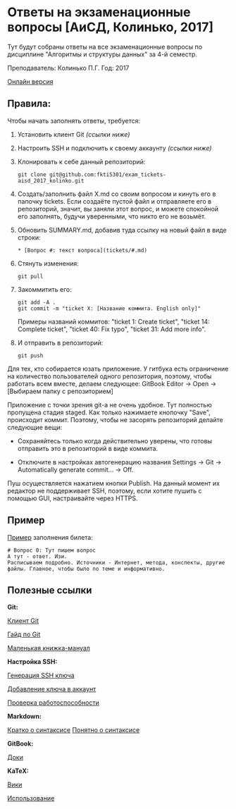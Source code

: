 # Ответы на экзаменационные вопросы [АиСД, Колинько, 2017]

Тут будут собраны ответы на все экзаменационные вопросы по дисциплине "Алгоритмы и структуры данных" за 4-й семестр.

Преподаватель: Колинько П.Г.
Год: 2017

[Онлайн версия](https://fkti5301.gitbooks.io/exam_tickets-aisd_2017_kolinko/content/)



## Правила:
Чтобы начать заполнять ответы, требуется:

1. Установить клиент Git *(ссылки ниже)*

2. Настроить SSH и подключить к своему аккаунту *(ссылки ниже)*

3. Клонировать к себе данный репозиторий:
   ```
   git clone git@github.com:fkti5301/exam_tickets-aisd_2017_kolinko.git
   ```

4. Создать/заполнить файл X.md со своим вопросом и кинуть его в папочку tickets. Если создаёте пустой файл и отправляете его в репозиторий, значит, вы заняли этот вопрос, и можете спокойной его заполнять, будучи уверенными, что никто его не возьмёт.

5. Обновить SUMMARY.md, добавив туда ссылку на новый файл в виде строки:
   ```
   * [Вопрос #: текст вопроса](tickets/#.md)
   ```

6. Стянуть изменения:
   ```
   git pull
   ```

7. Закоммитить его:
   ```
   git add -A .
   git commit -m "ticket X: [Название коммита. English only]"
   ```
   Примеры названий коммитов: "ticket 1: Create ticket", "ticket 14: Complete ticket", "ticket 40: Fix typo", "ticket 31: Add more info".

8. И отправить в репозиторий:
   ```
   git push
   ```

Для тех, кто собирается юзать приложение. У гитбука есть ограничение на количество пользователей одного репозитория, поэтому, чтобы работать всем вместе, делаем следующее: GitBook Editor -> Open -> [Выбираем папку с репозиторием]

Приложение с точки зрения git-а не очень удобное. Тут полностью пропущена стадия staged. Как только нажимаете кнопочку "Save", происходит коммит. Поэтому, чтобы не засорять репозиторий делайте следующие вещи:

* Сохраняйтесь только когда действительно уверены, что готовы отправить это в репозиторий в виде коммита.

* Отключите в настройках автогенерацию названия Settings -> Git -> Automatically generate commit... -> Off.

Пуш осуществляется нажатием кнопки Publish. На данный момент их редактор не поддерживает SSH, поэтому, если хотите пушить с помощью GUI, настраивайте через HTTPS.



## Пример
[Пример](https://fkti5301.gitbooks.io/exam_tickets-aisd_2017_kolinko/content/tickets/0.html) заполнения билета:
```
# Вопрос 0: Тут пишем вопрос
А тут - ответ. Изи.
Расписываем подробно. Источники - Интернет, метода, конспекты, другие файлы. Главное, чтобы было по теме и информативно.
```



## Полезные ссылки
**Git:**

[Клиент Git](https://git-scm.com/download/win)

[Гайд по Git](https://githowto.com/create_a_project)

[Маленькая книжка-мануал](https://git-scm.com/book/ru/v1)


**Настройка SSH:**

[Генерация SSH ключа](https://help.github.com/articles/generating-a-new-ssh-key-and-adding-it-to-the-ssh-agent)

[Добавление ключа в аккаунт](https://help.github.com/articles/adding-a-new-ssh-key-to-your-github-account/)

[Проверка работоспособности](https://help.github.com/articles/testing-your-ssh-connection/)


**Markdown:**

[Кратко о синтаксисе](https://guides.github.com/pdfs/markdown-cheatsheet-online.pdf)
[Понятно о синтаксисе](http://webdesign.ru.net/article/pravila-oformleniya-fayla-readmemd-na-github.html)


**GitBook:**

[Доки](https://gitbookio.gitbooks.io/documentation/content/index.html)


**KaTeX:**

[Вики](https://github.com/Khan/KaTeX/wiki)

[Использование](https://gitbookio.gitbooks.io/documentation/content/format/math.html)

